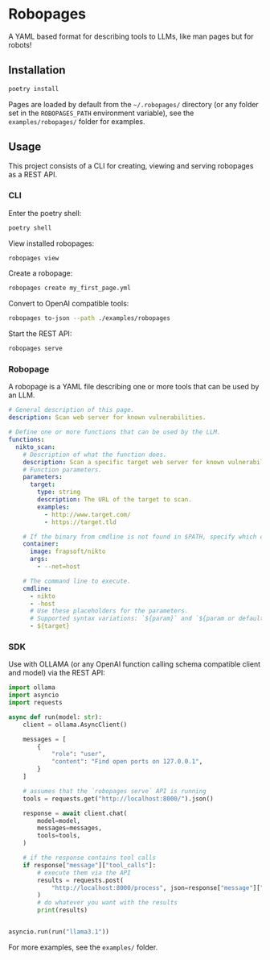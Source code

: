 # Robopages

A YAML based format for describing tools to LLMs, like man pages but for robots!

## Installation

```bash
poetry install 
```

Pages are loaded by default from the `~/.robopages/` directory (or any folder set in the `ROBOPAGES_PATH` environment variable), see the `examples/robopages/` folder for examples.

## Usage

This project consists of a CLI for creating, viewing and serving robopages as a REST API.

### CLI

Enter the poetry shell:

```bash
poetry shell
```

View installed robopages:

```bash
robopages view
```

Create a robopage:

```bash
robopages create my_first_page.yml
```

Convert to OpenAI compatible tools:

```bash
robopages to-json --path ./examples/robopages
```

Start the REST API:

```bash
robopages serve
```

### Robopage

A robopage is a YAML file describing one or more tools that can be used by an LLM.

```yaml
# General description of this page.
description: Scan web server for known vulnerabilities.

# Define one or more functions that can be used by the LLM.
functions:
  nikto_scan:
    # Description of what the function does.
    description: Scan a specific target web server for known vulnerabilities.
    # Function parameters.
    parameters:
      target:
        type: string
        description: The URL of the target to scan.
        examples:
          - http://www.target.com/
          - https://target.tld

    # If the binary from cmdline is not found in $PATH, specify which container to pull and run it with.
    container:
      image: frapsoft/nikto
      args:
        - --net=host

    # The command line to execute.
    cmdline:
      - nikto
      - -host
      # Use these placeholders for the parameters.
      # Supported syntax variations: `${param}` and `${param or default_value}`
      - ${target}
```

### SDK

Use with OLLAMA (or any OpenAI function calling schema compatible client and model) via the REST API:

```python
import ollama
import asyncio
import requests

async def run(model: str):
    client = ollama.AsyncClient()

    messages = [
        {
            "role": "user",
            "content": "Find open ports on 127.0.0.1",
        }
    ]

    # assumes that the `robopages serve` API is running
    tools = requests.get("http://localhost:8000/").json()

    response = await client.chat(
        model=model,
        messages=messages,
        tools=tools,
    )

    # if the response contains tool calls
    if response["message"]["tool_calls"]:
        # execute them via the API
        results = requests.post(
            "http://localhost:8000/process", json=response["message"]["tool_calls"]
        )
        # do whatever you want with the results
        print(results)


asyncio.run(run("llama3.1"))
```

For more examples, see the `examples/` folder.